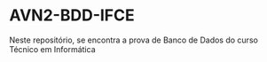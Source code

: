 # AVN2-BDD-IFCE
Neste repositório, se encontra a prova de Banco de Dados do curso Técnico em Informática
